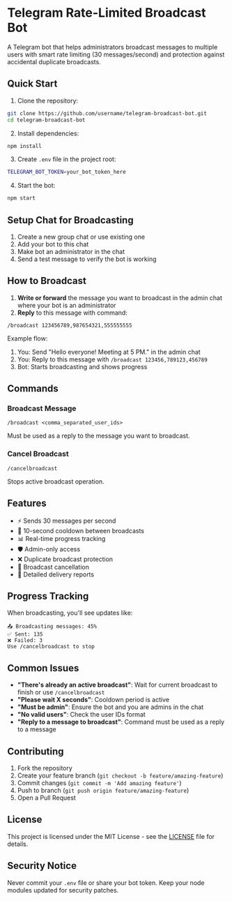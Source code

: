 # Telegram Rate-Limited Broadcast Bot

A Telegram bot that helps administrators broadcast messages to multiple users with smart rate limiting (30 messages/second) and protection against accidental duplicate broadcasts.

## Quick Start

1. Clone the repository:
```bash
git clone https://github.com/username/telegram-broadcast-bot.git
cd telegram-broadcast-bot
```

2. Install dependencies:
```bash
npm install
```

3. Create `.env` file in the project root:
```bash
TELEGRAM_BOT_TOKEN=your_bot_token_here
```

4. Start the bot:
```bash
npm start
```

## Setup Chat for Broadcasting

1. Create a new group chat or use existing one
2. Add your bot to this chat
3. Make bot an administrator in the chat
4. Send a test message to verify the bot is working

## How to Broadcast

1. **Write or forward** the message you want to broadcast in the admin chat where your bot is an administrator
2. **Reply** to this message with command:
```
/broadcast 123456789,987654321,555555555
```

Example flow:
1. You: Send "Hello everyone! Meeting at 5 PM." in the admin chat
2. You: Reply to this message with `/broadcast 123456,789123,456789`
3. Bot: Starts broadcasting and shows progress

## Commands

### Broadcast Message
```
/broadcast <comma_separated_user_ids>
```
Must be used as a reply to the message you want to broadcast.

### Cancel Broadcast
```
/cancelbroadcast
```
Stops active broadcast operation.

## Features

- ⚡ Sends 30 messages per second
- 🔄 10-second cooldown between broadcasts
- 📊 Real-time progress tracking
- 🛡️ Admin-only access
- ❌ Duplicate broadcast protection
- 🚫 Broadcast cancellation
- 📝 Detailed delivery reports

## Progress Tracking

When broadcasting, you'll see updates like:
```
📤 Broadcasting messages: 45%
✅ Sent: 135
❌ Failed: 3
Use /cancelbroadcast to stop
```

## Common Issues

- **"There's already an active broadcast"**: Wait for current broadcast to finish or use `/cancelbroadcast`
- **"Please wait X seconds"**: Cooldown period is active
- **"Must be admin"**: Ensure the bot and you are admins in the chat
- **"No valid users"**: Check the user IDs format
- **"Reply to a message to broadcast"**: Command must be used as a reply to a message

## Contributing

1. Fork the repository
2. Create your feature branch (`git checkout -b feature/amazing-feature`)
3. Commit changes (`git commit -m 'Add amazing feature'`)
4. Push to branch (`git push origin feature/amazing-feature`)
5. Open a Pull Request

## License

This project is licensed under the MIT License - see the [LICENSE](LICENSE) file for details.

## Security Notice

Never commit your `.env` file or share your bot token. Keep your node modules updated for security patches.
